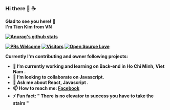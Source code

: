 ### Hi there 👋 ☕
**Glad to see you here!** :star_struck: <br> <b> I'm Tien Kim from VN 

[![Anurag's github stats](https://github-readme-stats.vercel.app/api?username=tienkim9920&show_icons=true&theme=nightowl)](https://github.com/anuraghazra/github-readme-stats)

[![PRs Welcome](https://img.shields.io/badge/PRs-welcome-brightgreen.svg?style=flat&logo=github)](https://github.com/tienkim9920) [![Visitors](https://visitor-badge.glitch.me/badge?page_id=giavudangle.visitor-badge)](https://github.com/tienkim9920) [![Open Source Love](https://badges.frapsoft.com/os/v2/open-source.svg?v=103)](https://github.com/tienkim9920)

Currently I'm **contributing and owner** following projects:



- 🔭 I’m currently working and learning on Back-end in Ho Chi Minh, Viet Nam .
- 👯 I’m looking to collaborate on Javascript.
- 💬 Ask me about React, Javascript .
- 📫 How to reach me: [**Facebook**](https://www.facebook.com/KimTien.9920/)
- ⚡ Fun fact: " There is no elevator to success you have to take the stairs "

<!-- - 😄 Pronouns: ... -->
